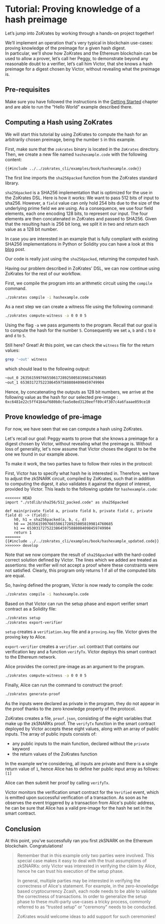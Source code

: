 # Tutorial: Proving knowledge of a hash preimage

Let’s jump into ZoKrates by working through a hands-on project together!

We’ll implement an operation that's very typical in blockchain use-cases: proving knowledge of the preimage for a given hash digest.  
In particular, we'll show how ZoKrates and the Ethereum blockchain can be used to allow a prover, let’s call her Peggy, to demonstrate beyond any reasonable doubt to a verifier, let’s call him Victor, that she knows a hash preimage for a digest chosen by Victor, without revealing what the preimage is.

## Pre-requisites

Make sure you have followed the instructions in the [Getting Started](gettingstarted.md) chapter and are able to run the "Hello World" example described there.

## Computing a Hash using ZoKrates

We will start this tutorial by using ZoKrates to compute the hash for an arbitrarily chosen preimage, being the number `5` in this example.

First, make sure that the `zokrates` binary is located in the `ZoKrates` directory. Then, we create a new file named `hashexample.code` with the following content:

```zokrates
{{#include ../../zokrates_cli/examples/book/hashexample.code}}
```

The first line imports the `sha256packed` function from the ZoKrates standard library.

`sha256packed` is a SHA256 implementation that is optimized for the use in the ZoKrates DSL. Here is how it works: We want to pass 512 bits of input to sha256. However, a `field` value can only hold 254 bits due to the size of the underlying prime field we are using. As a consequence, we use four field elements, each one encoding 128 bits, to represent our input. The four elements are then concatenated in ZoKrates and passed to SHA256. Given that the resulting hash is 256 bit long, we split it in two and return each value as a 128 bit number.

In case you are interested in an example that is fully compliant with existing SHA256 implementations in Python or Solidity you can have a look at this [blog](https://blog.decentriq.ch/proving-hash-pre-image-zksnarks-zokrates) post.

Our code is really just using the `sha256packed`, returning the computed hash.

Having our problem described in ZoKrates' DSL, we can now continue using ZoKrates for the rest of our workflow.

First, we compile the program into an arithmetic circuit using the `compile` command.

```sh
./zokrates compile -i hashexample.code
```

As a next step we can create a witness file using the following command:

```sh
./zokrates compute-witness -a 0 0 0 5
```

Using the flag `-a` we pass arguments to the program. Recall that our goal is to compute the hash for the number `5`. Consequently we set `a`, `b` and `c` to `0` and  `d` to  `5`.

Still here? Great! At this point, we can check the `witness` file for the return values:

```sh
grep '~out' witness
```

which should lead to the following output:

```sh
~out_0 263561599766550617289250058199814760685
~out_1 65303172752238645975888084098459749904
```

Hence, by concatenating the outputs as 128 bit numbers, we arrive at the following value as the hash for our selected pre-image :
`0xc6481e22c5ff4164af680b8cfaa5e8ed3120eeff89c4f307c4a6faaae059ce10`

## Prove knowledge of pre-image

For now, we have seen that we can compute a hash using ZoKrates.

Let's recall our goal: Peggy wants to prove that she knows a preimage for a digest chosen by Victor, without revealing what the preimage is. Without loss of generality, let's now assume that Victor choses the digest to be the one we found in our example above.  

To make it work, the two parties have to follow their roles in the protocol:

First, Victor has to specify what hash he is interested in. Therefore, we have to adjust the zkSNARK circuit, compiled by ZoKrates, such that in addition to computing the digest, it also validates it against the digest of interest, provided by Victor. This leads to the following update for `hashexample.code`:

```zokrates
<<<<<<< HEAD
import "./stdlib/sha256/512_packed.code" as sha256packed

def main(private field a, private field b, private field c, private field d) -> (field):
	h0, h1 = sha256packed(a, b, c, d)
	h0 == 263561599766550617289250058199814760685
	h1 == 65303172752238645975888084098459749904
	return 1
=======
{{#include ../../zokrates_cli/examples/book/hashexample_updated.code}}
>>>>>>> develop
```

Note that we now compare the result of `sha256packed` with the hard-coded correct solution defined by Victor. The lines which we added are treated as assertions: the verifier will not accept a proof where these constraints were not satisfied. Clearly, this program only returns 1 if all of the computed bits are equal.

So, having defined the program, Victor is now ready to compile the code:

```sh
./zokrates compile -i hashexample.code
```

Based on that Victor can run the setup phase and export verifier smart contract as a Solidity file:

```sh
./zokrates setup
./zokrates export-verifier
```

`setup` creates a `verifiation.key` file and a `proving.key` file. Victor gives the proving key to Alice.

`export-verifier` creates a `verifier.sol` contract that contains our verification key and a function `verifyTx`. Victor deploys this smart contract to the Ethereum network.

Alice provides the correct pre-image as an argument to the program.

```sh
./zokrates compute-witness -a 0 0 0 5
```

Finally, Alice can run the command to construct the proof:

```sh
./zokrates generate-proof
```

As the inputs were declared as private in the program, they do not appear in the proof thanks to the zero knowledge property of the protocol.

ZoKrates creates a file, `proof.json`,  consisting of the eight variables that make up the zkSNARKs proof. The `verifyTx` function in the smart contract deployed by Victor accepts these eight values, along with an array of public inputs. The array of public inputs consists of:

* any public inputs to the main function, declared without the `private` keyword
* the return values of the ZoKrates function

In the example we're considering, all inputs are private and there is a single return value of `1`, hence Alice has to define her public input array as follows: `[1]`  

Alice can then submit her proof by calling `verifyTx`.

Victor monitors the verification smart contract for the `Verified` event, which is emitted upon successful verification of a transaction. As soon as he observes the event triggered by a transaction from Alice's public address, he can be sure that Alice has a valid pre-image for the hash he set in the smart contract.

## Conclusion

At this point, you’ve successfully ran you first zkSNARK on the Ethereum blockchain. Congratulations!  

>Remember that in this example only two parties were involved. This special case makes it easy to deal with the trust assumptions of zkSNARKs: only Victor was interested in verifying the claim by Alice, hence he can trust his execution of the setup phase.
>
>In general, multiple parties may be interested in verifying the correctness of Alice's statement. For example, in the zero-knowledge based cryptocurrency Zcash, each node needs to be able to validate the correctness of transactions. In order to generalize the setup phase to these multi-party use-cases a tricky process, commonly referred to as “trusted setup” or "ceremony" needs to be conducted.
>
>ZoKrates would welcome ideas to add support for such ceremonies!
